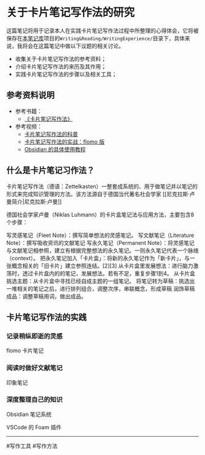 # 关于卡片笔记写作法的研究

这篇笔记将用于记录本人在实践卡片笔记写作法过程中所整理的心得体会，它将被保存在[本笔记库](https://github.com/owlman/study_note)项目的`Writing&Reading/WritingExperience/`目录下，具体来说，我将会在这篇笔记中做以下议题的相关讨论。

- 收集关于卡片笔记写作法的参考资料；
- 介绍卡片笔记写作法的来历及其作用；
- 实践卡片笔记写作法的步骤以及相关工具；

## 参考资料说明

- 参考书籍：
  - [《卡片笔记写作法》](https://book.douban.com/subject/35503571/)
- 参考视频：
  - [卡片笔记写作法的科普](https://www.bilibili.com/video/BV16T4y197ka/)
  - [卡片笔记写作法的实战：flomo 版](https://www.bilibili.com/video/BV1H34y1B7FR/)
  - [Obsidian 的具体使用教程](https://www.bilibili.com/video/BV1H44y1n71k/)

## 什么是卡片笔记习作法？

卡片笔记写作法（德语：Zettelkasten）一整套成系统的、用于做笔记并以笔记的形式来完成知识管理的方法。该方法源自于德国当代著名社会学家 [[尼克拉斯·卢曼简介|尼克拉斯·卢曼]]

德国社会学家卢曼（Niklas Luhmann）的卡片盒笔记法与应用方法，主要包含8个步骤：

写灵感笔记（Fleet Note）：撰写简单想法的灵感笔记。
写文献笔记（Literature Note）：撰写吸收资讯的文献笔记
写永久笔记（Permanent Note）：将灵感笔记与文献笔记相参照，建立有根据完整想法的永久笔记。一则永久笔记代表一个脉络（context）。
把永久笔记加入「卡片盒」：将新的永久笔记作为「新卡片」，与一张概念相关的「旧卡片」建立参照连结。[2][3]
从卡片盒里发展想法：进行脑力激荡时，透过卡片盒内的的笔记，发展想法。若有不足，重复步骤1到4。
从卡片盒挑选主题：从卡片盒中寻找已经自成主题的一组笔记。
将笔记转为草稿：挑选出一堆相关的笔记之后，进行排列组合，调整次序，串联概念，形成草稿
润饰草稿成品：调整草稿用词，做出成品。

## 卡片笔记写作法的实践

### 记录稍纵即逝的灵感

flomo 卡片笔记

### 阅读时做好文献笔记

印象笔记

### 深度整理自己的知识

Obsidian 笔记系统

VSCode 的 Foam 插件

---

#写作工具 #写作方法
